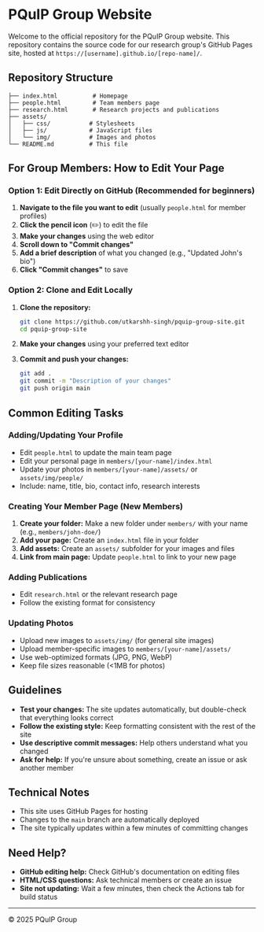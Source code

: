 # PQuIP Group Website

Welcome to the official repository for the PQuIP Group website. This repository contains the source code for our research group's GitHub Pages site, hosted at `https://[username].github.io/[repo-name]/`.

## Repository Structure

```
├── index.html          # Homepage
├── people.html         # Team members page
├── research.html       # Research projects and publications
├── assets/
│   ├── css/           # Stylesheets
│   ├── js/            # JavaScript files
│   └── img/           # Images and photos
└── README.md          # This file
```

## For Group Members: How to Edit Your Page

### Option 1: Edit Directly on GitHub (Recommended for beginners)

1. **Navigate to the file you want to edit** (usually `people.html` for member profiles)
2. **Click the pencil icon** (✏️) to edit the file
3. **Make your changes** using the web editor
4. **Scroll down to "Commit changes"**
5. **Add a brief description** of what you changed (e.g., "Updated John's bio")
6. **Click "Commit changes"** to save

### Option 2: Clone and Edit Locally

1. **Clone the repository:**
   ```bash
   git clone https://github.com/utkarshh-singh/pquip-group-site.git
   cd pquip-group-site
   ```

2. **Make your changes** using your preferred text editor

3. **Commit and push your changes:**
   ```bash
   git add .
   git commit -m "Description of your changes"
   git push origin main
   ```

## Common Editing Tasks

### Adding/Updating Your Profile
- Edit `people.html` to update the main team page
- Edit your personal page in `members/[your-name]/index.html`
- Update your photos in `members/[your-name]/assets/` or `assets/img/people/`
- Include: name, title, bio, contact info, research interests

### Creating Your Member Page (New Members)
1. **Create your folder:** Make a new folder under `members/` with your name (e.g., `members/john-doe/`)
2. **Add your page:** Create an `index.html` file in your folder
3. **Add assets:** Create an `assets/` subfolder for your images and files
4. **Link from main page:** Update `people.html` to link to your new page

### Adding Publications
- Edit `research.html` or the relevant research page
- Follow the existing format for consistency

### Updating Photos
- Upload new images to `assets/img/` (for general site images)
- Upload member-specific images to `members/[your-name]/assets/`
- Use web-optimized formats (JPG, PNG, WebP)
- Keep file sizes reasonable (<1MB for photos)

## Guidelines

- **Test your changes:** The site updates automatically, but double-check that everything looks correct
- **Follow the existing style:** Keep formatting consistent with the rest of the site
- **Use descriptive commit messages:** Help others understand what you changed
- **Ask for help:** If you're unsure about something, create an issue or ask another member

## Technical Notes

- This site uses GitHub Pages for hosting
- Changes to the `main` branch are automatically deployed
- The site typically updates within a few minutes of committing changes

## Need Help?

- **GitHub editing help:** Check GitHub's documentation on editing files
- **HTML/CSS questions:** Ask technical members or create an issue
- **Site not updating:** Wait a few minutes, then check the Actions tab for build status

---

© 2025 PQuIP Group
